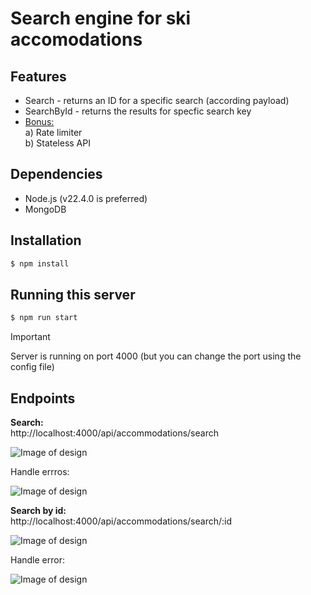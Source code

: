 # Search engine for ski accomodations

## Features
- Search - returns an ID for a specific search (according payload)
- SearchById - returns the results for specfic search key
- <ins>Bonus: </ins> <br>
    a) Rate limiter  <br>
    b) Stateless API

## Dependencies
- Node.js (v22.4.0 is preferred)
- MongoDB

## Installation

```bash
$ npm install
```

## Running this server 

```bash
$ npm run start
```
> [!IMPORTANT]
> Server is running on port 4000 (but you can change the port using the config file)


## Endpoints
<b> Search: </b> <br>
 http://localhost:4000/api/accommodations/search

![Image of design](https://res.cloudinary.com/dtwqtpteb/image/upload/v1729712936/ijet2k1fm4uf1yqkorjw.png)


Handle errros: <br>

![Image of design](https://res.cloudinary.com/dtwqtpteb/image/upload/v1729707517/dcre6cfik8umcoy21gfu.png)


<b> Search by id: </b> <br>
 http://localhost:4000/api/accommodations/search/:id

![Image of design](https://res.cloudinary.com/dtwqtpteb/image/upload/v1729713165/pxezzmqsqu2q3itia1yl.png)

Handle error: <br>

![Image of design](https://res.cloudinary.com/dtwqtpteb/image/upload/v1729707665/z1qw4heulgijtay4djs7.png)


